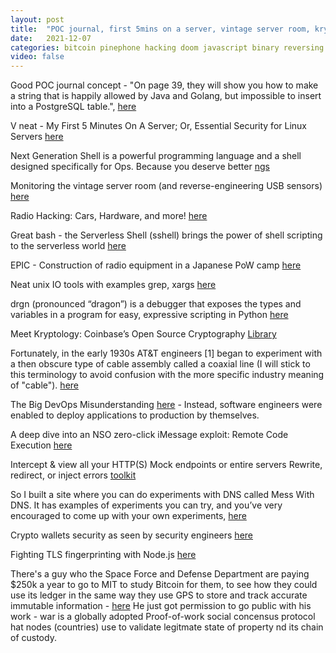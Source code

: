 ```yaml
---
layout: post
title:  "POC journal, first 5mins on a server, vintage server room, kryptology, att engineering maps, httptoolkit, radio hacking, radio construction pow camp, uniz IO tools"
date:   2021-12-07
categories: bitcoin pinephone hacking doom javascript binary reversing unix radio-hacking
video: false
---
```


Good POC journal concept - "On page 39, they will show you how to make a string that is happily allowed by Java and Golang, but impossible to insert into a PostgreSQL table.", [here](//www.alchemistowl.org/pocorgtfo/pocorgtfo19.pdf)

V neat - My First 5 Minutes On A Server; Or, Essential Security for Linux Servers [here](//sollove.com/2013/03/03/my-first-5-minutes-on-a-server-or-essential-security-for-linux-servers/)

Next Generation Shell is a powerful programming language and a shell designed specifically for Ops. Because you deserve better [ngs](//github.com/ngs-lang/ngs)

Monitoring the vintage server room (and reverse-engineering USB sensors) [here](//oldvcr.blogspot.com/2021/12/monitoring-vintage-server-room-and.html)

Radio Hacking: Cars, Hardware, and more! [here](//www.youtube.com/watch?v=1RipwqJG50c)

Great bash - the Serverless Shell (sshell) brings the power of shell scripting to the serverless world [here](//github.com/crucial-project/serverless-shell)

EPIC - Construction of radio equipment in a Japanese PoW camp [here](//histru.bournemouth.ac.uk/CHiDE/Oral_History_of_Defence_Electronics/r_g_wells.htm)

Neat unix IO tools with examples grep, xargs [here](//medium.com/fundbox-engineering/cheating-at-a-company-group-activity-using-unix-tools-5c1d706f3d58)

drgn (pronounced “dragon”) is a debugger that exposes the types and variables in a program for easy, expressive scripting in Python [here](//developers.facebook.com/blog/post/2021/12/09/drgn-how-linux-kernel-team-meta-debugs-kernel-scale/)

Meet Kryptology: Coinbase’s Open Source Cryptography [Library](//blog.coinbase.com/meet-kryptology-coinbases-open-source-cryptography-library-b5f22854f3f7)

Fortunately, in the early 1930s AT&T engineers [1] began to experiment with a then obscure type of cable assembly called a coaxial line (I will stick to this terminology to avoid confusion with the more specific industry meaning of "cable"). [here](//computer.rip/2021-12-13-coaxial-goes-to-war.html)

The Big DevOps Misunderstanding [here](//wolfoliver.medium.com/the-big-devops-misunderstanding-8435a910a5fd) - Instead, software engineers were enabled to deploy applications to production by themselves.

A deep dive into an NSO zero-click iMessage exploit: Remote Code Execution [here](//googleprojectzero.blogspot.com/2021/12/a-deep-dive-into-nso-zero-click.html)

Intercept & view all your HTTP(S) Mock endpoints or entire servers Rewrite, redirect, or inject errors [toolkit](//httptoolkit.tech/)

So I built a site where you can do experiments with DNS called Mess With DNS. It has examples of experiments you can try, and you’ve very encouraged to come up with your own experiments, [here](//jvns.ca/blog/2021/12/15/mess-with-dns/)

Crypto wallets security as seen by security engineers [here](//www.cossacklabs.com/blog/crypto-wallets-security/)

Fighting TLS fingerprinting with Node.js [here](//httptoolkit.tech/blog/tls-fingerprinting-node-js/)

There's a guy who the Space Force and Defense Department are paying $250k a year to go to MIT to study Bitcoin for them, to see how they could use its ledger in the same way they use GPS to store and track accurate immutable information - [here](//tftc.io/martys-bent/issue-1053/) He just got permission to go public with his work - war is a globally adopted Proof-of-work social concensus protocol hat nodes (countries) use to validate legitmate state of property nd its chain of custody.